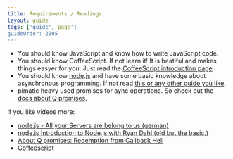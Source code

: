 ```yaml
---
title: Requirements / Readings
layout: guide
tags: ['guide', page']
guideOrder: 2005
---
```


  * You should know JavaScript and know how to write JavaScript code. 
  * You should know CoffeeScript. If not learn it! It is beatiful and makes things easyer for you. 
    Just read the [CoffeeScript introduction page](http://coffeescript.org/)
  * You should know [node.js](http://nodejs.org/) and have some basic knowledge about asynchronous 
    programming. If not read [this or any other guide you like](http://blog.modulus.io/absolute-beginners-guide-to-nodejs).
  * pimatic heavy used promises for aync operations. So check out the 
    [docs about Q promises](https://github.com/kriskowal/q).

If you like videos more:

  * [node.js - All your Servers are belong to us (german)](http://www.youtube.com/watch?v=tw-FjmuzlVc) 
  * [node.js Introduction to Node.js with Ryan Dahl (old but the basic.)](http://www.youtube.com/watch?v=jo_B4LTHi3I)
  * [About Q promises: Redemption from Callback Hell](http://www.youtube.com/watch?v=hf1T_AONQJU)
  * [Coffeescript](http://www.youtube.com/watch?v=qR5p5s8CMBQ)
